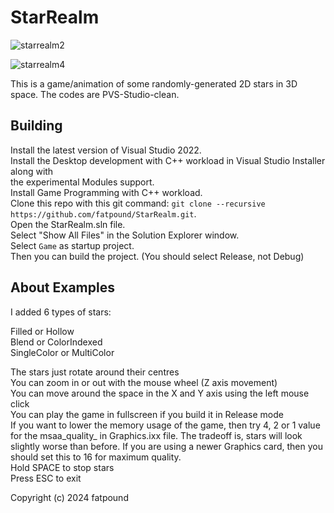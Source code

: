 # StarRealm

![starrealm2](https://github.com/fatpound/StarRealm/assets/84704675/441707c8-4ae2-42c7-bfda-f2a721d83de2)

![starrealm4](https://github.com/user-attachments/assets/c5615ae6-1683-4776-bb80-dbe71ff27220)

This is a game/animation of some randomly-generated 2D stars in 3D space.
The codes are PVS-Studio-clean.

Building
--------
Install the latest version of Visual Studio 2022.\
Install the Desktop development with C++ workload in Visual Studio Installer along with\
the experimental Modules support.\
Install Game Programming with C++ workload.\
Clone this repo with this git command: `git clone --recursive https://github.com/fatpound/StarRealm.git`.\
Open the StarRealm.sln file.\
Select "Show All Files" in the Solution Explorer window.\
Select `Game` as startup project.\
Then you can build the project. (You should select Release, not Debug)

About Examples
--------------
I added 6 types of stars:

Filled or Hollow\
Blend or ColorIndexed\
SingleColor or MultiColor

The stars just rotate around their centres\
You can zoom in or out with the mouse wheel (Z axis movement)\
You can move around the space in the X and Y axis using the left mouse click\
You can play the game in fullscreen if you build it in Release mode\
If you want to lower the memory usage of the game, then try 4, 2 or 1 value for the msaa_quality_ in Graphics.ixx file. The tradeoff is, stars will look slightly worse than before. If you are using a newer Graphics card, then you should set this to 16 for maximum quality.\
Hold SPACE to stop stars\
Press ESC to exit

Copyright (c) 2024 fatpound 
